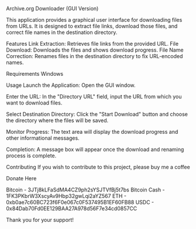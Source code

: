 Archive.org Downloader (GUI Version)

This application provides a graphical user interface for downloading files from URLs. It is designed to extract file links, download those files, and correct file names in the destination directory.

Features
Link Extraction: Retrieves file links from the provided URL.
File Download: Downloads the files and shows download progress.
File Name Correction: Renames files in the destination directory to fix URL-encoded names.

Requirements
Windows

Usage
Launch the Application: Open the GUI window.

Enter the URL: In the "Directory URL" field, input the URL from which you want to download files.

Select Destination Directory: Click the "Start Download" button and choose the directory where the files will be saved.

Monitor Progress: The text area will display the download progress and other informational messages.

Completion: A message box will appear once the download and renaming process is complete.

Contributing
If you wish to contribute to this project, please buy me a coffee

Donate Here

Bitcoin - 3JTj8kLFaSdMA4CZ9ph2sYSJTVfBj5t7bs
Bitcoin Cash - 1FK3PKbrW3XscyAv9Hbp32gwLqi2aYZ567
ETH - 0xb0ae7c60BC723f6F0e067c0F537495B1EF60FB88
USDC - 0x84Dab70Fd0EE129BAA27A978d56F7e34cd0857CC

Thank you for your support!
